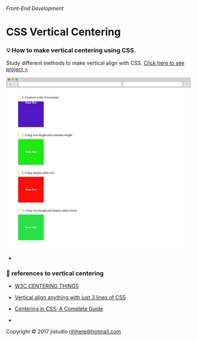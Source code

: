 
###### Front-End Development

# CSS Vertical Centering

### :bulb: How to make vertical centering using CSS.

Study different methods to make vertical align with CSS. [Click here to see project >](https://jistudio.github.io/My_CSS_STUDY/17_vertical_centering/index.html)

[<img src="/ASSETS/vertical.jpg" alt="vertical align">](https://jistudio.github.io/My_CSS_STUDY/17_vertical_centering/index.html)

-

### :musical_note: references to vertical centering 

- [W3C CENTERING THINGS](https://www.w3.org/Style/Examples/007/center.en.html)
- [Vertical align anything with just 3 lines of CSS](http://zerosixthree.se/vertical-align-anything-with-just-3-lines-of-css/)
- [Centering in CSS: A Complete Guide](https://css-tricks.com/centering-css-complete-guide/)

-





Copyright © 2017 jistudio <rjhhere@hotmail.com> 

